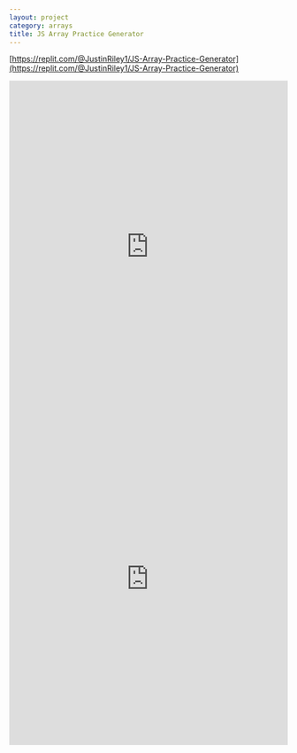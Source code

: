 ```yaml
---
layout: project
category: arrays
title: JS Array Practice Generator
---
```


[https://replit.com/@JustinRiley1/JS-Array-Practice-Generator](https://replit.com/@JustinRiley1/JS-Array-Practice-Generator)

<iframe frameborder="0" width="100%" height="600px" src="https://replit.com/@JustinRiley1/JS-Array-Practice-Generator?embed=true" ></iframe>

<iframe src="https://trinket.io/embed/python3/bd04f0b6a2?outputOnly=true&runOption=run&start=result" width="100%" height="600" frameborder="0" marginwidth="0" marginheight="0" allowfullscreen></iframe>
